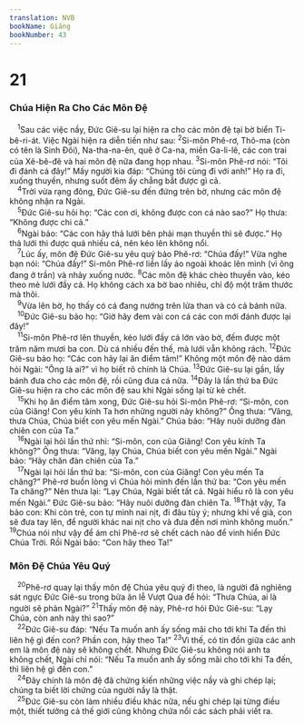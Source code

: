 ```yaml
---
translation: NVB
bookName: Giăng 
bookNumber: 43
---
```


<div class="title"><h1>21</h1><h3>Chúa Hiện Ra Cho Các Môn Đệ </h3></div>
<span class="verse gi_21_1"> <sup>1</sup>Sau các việc nầy, Đức Giê-su lại hiện ra cho các môn đệ tại bờ biển Ti-bê-ri-át. Việc Ngài hiện ra diễn tiến như sau: </span>
<span class="verse gi_21_2"><sup>2</sup>Si-môn Phê-rơ, Thô-ma (còn có tên là Sinh Đôi), Na-tha-na-ên, quê ở Ca-na, miền Ga-li-lê, các con trai của Xê-bê-đê và hai môn đệ nữa đang họp nhau. </span>
<span class="verse gi_21_3"><sup>3</sup>Si-môn Phê-rơ nói: “Tôi đi đánh cá đây!” Mấy người kia đáp: “Chúng tôi cùng đi với anh!” Họ ra đi, xuống thuyền, nhưng suốt đêm ấy chẳng bắt được gì cả. <br/></span>
<span class="verse gi_21_4"> <sup>4</sup>Trời vừa rạng đông, Đức Giê-su đến đứng trên bờ, nhưng các môn đệ không nhận ra Ngài. <br/></span>
<span class="verse gi_21_5"> <sup>5</sup>Đức Giê-su hỏi họ: “Các con ơi, không được con cá nào sao?” Họ thưa: “Không được chi cả.” <br/></span>
<span class="verse gi_21_6"> <sup>6</sup>Ngài bảo: “Các con hãy thả lưới bên phải mạn thuyền thì sẽ được.” Họ thả lưới thì được quá nhiều cá, nên kéo lên không nổi. <br/></span>
<span class="verse gi_21_7"> <sup>7</sup>Lúc ấy, môn đệ Đức Giê-su yêu quý bảo Phê-rơ: “Chúa đấy!” Vừa nghe bạn nói: “Chúa đấy!” Si-môn Phê-rơ liền lấy áo ngoài khoác lên mình (vì ông đang ở trần) và nhảy xuống nước. </span>
<span class="verse gi_21_8"><sup>8</sup>Các môn đệ khác chèo thuyền vào, kéo theo mẻ lưới đầy cá. Họ không cách xa bờ bao nhiêu, chỉ độ một trăm thước mà thôi. <br/></span>
<span class="verse gi_21_9"> <sup>9</sup>Vừa lên bờ, họ thấy có cá đang nướng trên lửa than và có cả bánh nữa. <br/></span>
<span class="verse gi_21_10"> <sup>10</sup>Đức Giê-su bảo họ: “Giờ hãy đem vài con cá các con mới đánh được lại đây!” <br/></span>
<span class="verse gi_21_11"> <sup>11</sup>Si-môn Phê-rơ lên thuyền, kéo lưới đầy cá lớn vào bờ, đếm được một trăm năm mươi ba con. Dù cá nhiều đến thế, mà lưới vẫn không rách. </span>
<span class="verse gi_21_12"><sup>12</sup>Đức Giê-su bảo họ: “Các con hãy lại ăn điểm tâm!” Không một môn đệ nào dám hỏi Ngài: “Ông là ai?” vì họ biết rõ chính là Chúa. </span>
<span class="verse gi_21_13"><sup>13</sup>Đức Giê-su lại gần, lấy bánh đưa cho các môn đệ, rồi cũng đưa cá nữa. </span>
<span class="verse gi_21_14"><sup>14</sup>Đây là lần thứ ba Đức Giê-su hiện ra cho các môn đệ sau khi Ngài sống lại từ kẻ chết. <br/></span>
<span class="verse gi_21_15"> <sup>15</sup>Khi họ ăn điểm tâm xong, Đức Giê-su hỏi Si-môn Phê-rơ: “Si-môn, con của Giăng! Con yêu kính Ta hơn những người này không?” Ông thưa: “Vâng, thưa Chúa, Chúa biết con yêu mến Ngài.” Chúa bảo: “Hãy nuôi dưỡng đàn chiên con của Ta.” <br/></span>
<span class="verse gi_21_16"> <sup>16</sup>Ngài lại hỏi lần thứ nhì: “Si-môn, con của Giăng! Con yêu kính Ta không?” Ông thưa: “Vâng, lạy Chúa, Chúa biết con yêu mến Ngài.” Ngài bảo: “Hãy chăn đàn chiên của Ta.” <br/></span>
<span class="verse gi_21_17"> <sup>17</sup>Ngài lại hỏi lần thứ ba: “Si-môn, con của Giăng! Con yêu mến Ta chăng?” Phê-rơ buồn lòng vì Chúa hỏi mình đến lần thứ ba: “Con yêu mến Ta chăng?” Nên thưa lại: “Lạy Chúa, Ngài biết tất cả. Ngài hiểu rõ là con yêu mến Ngài.” Đức Giê-su bảo: “Hãy nuôi dưỡng đàn chiên Ta. </span>
<span class="verse gi_21_18"><sup>18</sup>Thật vậy, Ta bảo con: Khi còn trẻ, con tự mình nai nịt, đi đâu tùy ý; nhưng khi về già, con sẽ đưa tay lên, để người khác nai nịt cho và đưa đến nơi mình không muốn.” </span>
<span class="verse gi_21_19"><sup>19</sup>Chúa nói như vậy để ám chỉ Phê-rơ sẽ chết cách nào để vinh hiển Đức Chúa Trời. Rồi Ngài bảo: “Con hãy theo Ta!” <br/></span>
<div class="title"><h3>Môn Đệ Chúa Yêu Quý </h3></div>
<span class="verse gi_21_20"> <sup>20</sup>Phê-rơ quay lại thấy môn đệ Chúa yêu quý đi theo, là người đã nghiêng sát ngực Đức Giê-su trong bữa ăn lễ Vượt Qua để hỏi: “Thưa Chúa, ai là người sẽ phản Ngài?” </span>
<span class="verse gi_21_21"><sup>21</sup>Thấy môn đệ này, Phê-rơ hỏi Đức Giê-su: “Lạy Chúa, còn anh này thì sao?” <br/></span>
<span class="verse gi_21_22"> <sup>22</sup>Đức Giê-su đáp: “Nếu Ta muốn anh ấy sống mãi cho tới khi Ta đến thì liên hệ gì đến con? Phần con, hãy theo Ta!” </span>
<span class="verse gi_21_23"><sup>23</sup>Vì thế, có tin đồn giữa các anh em là môn đệ này sẽ không chết. Nhưng Đức Giê-su không nói anh ta không chết, Ngài chỉ nói: “Nếu Ta muốn anh ấy sống mãi cho tới khi Ta đến, thì liên hệ gì đến con.” <br/></span>
<span class="verse gi_21_24"> <sup>24</sup>Đây chính là môn đệ đã chứng kiến những việc nầy và ghi chép lại; chúng ta biết lời chứng của người nầy là thật. <br/></span>
<span class="verse gi_21_25"> <sup>25</sup>Đức Giê-su còn làm nhiều điều khác nữa, nếu ghi chép lại từng điều một, thiết tưởng cả thế giới cũng không chứa nổi các sách phải viết ra. <br/></span>
